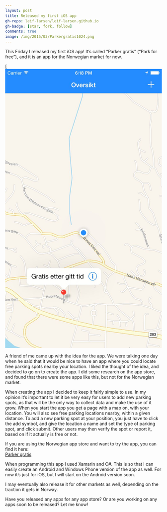 ```yaml
---
layout: post
title: Released my first iOS app
gh-repo: leif-larsen/leif-larsen.github.io
gh-badge: [star, fork, follow]
comments: true
image: /img/2015/03/Parkergratis1024.png
---
```

    
    
This Friday I released my first iOS app! It’s called “Parker gratis” (“Park for free”), and it is an app for the Norwegian market for now.

[![Parker gratis main screen](/img/2015/03/4.7-inch-iPhone-6-Screenshot-1.jpg)

A friend of me came up with the idea for the app. We were talking one day when he said that it would be nice to have an app where you could locate free parking spots nearby your location. I liked the thought of the idea, and decided to go on to create the app. I did some research on the app store, and found that there were some apps like this, but not for the Norwegian market.

When creating the app I decided to keep it fairly simple to use. In my opinion it’s important to let it be very easy for users to add new parking spots, as that will be the only way to collect data and make the use of it grow. When you start the app you get a page with a map on, with your location. You will also see free parking locations nearby, within a given distance. To add a new parking spot at your position, you just have to click the add symbol, and give the location a name and set the type of parking spot, and click submit. Other users may then verify the spot or report it, based on if it actually is free or not.

If you are using the Norwegian app store and want to try the app, you can find it here:  
[Parker gratis](https://itunes.apple.com/us/app/parker-gratis/id977820708?ls=1&mt=8 "Parker gratis")

When programming this app I used Xamarin and C#. This is so that I can easily create an Android and Windows Phone version of the app as well. For now it’s just for iOS, but I will start on the Android version soon.

I may eventually also release it for other markets as well, depending on the traction it gets in Norway.

Have you released any apps for any app store? Or are you working on any apps soon to be released? Let me know!


